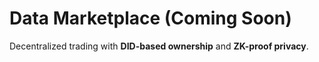 # Data Marketplace (Coming Soon)

Decentralized trading with **DID-based ownership** and **ZK-proof privacy**.
